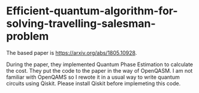 # Efficient-quantum-algorithm-for-solving-travelling-salesman-problem
The based paper is https://arxiv.org/abs/1805.10928.  
  
During the paper, they implemented Quantum Phase Estimation to calculate the cost. They put the code to the paper in the way of OpenQASM. I am not familiar with OpenQAMS so I rewote it in a usual way to write quantum circuits using Qiskit. Please install Qiskit before implemeting this code.